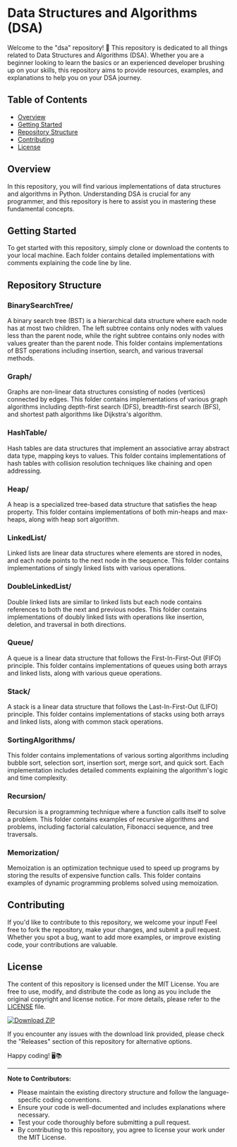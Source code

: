 # Data Structures and Algorithms (DSA)

Welcome to the "dsa" repository! 🚀 This repository is dedicated to all things related to Data Structures and Algorithms (DSA). Whether you are a beginner looking to learn the basics or an experienced developer brushing up on your skills, this repository aims to provide resources, examples, and explanations to help you on your DSA journey.

## Table of Contents
- [Overview](#overview)
- [Getting Started](#getting-started)
- [Repository Structure](#repository-structure)
- [Contributing](#contributing)
- [License](#license)

## Overview
In this repository, you will find various implementations of data structures and algorithms in Python. Understanding DSA is crucial for any programmer, and this repository is here to assist you in mastering these fundamental concepts.

## Getting Started
To get started with this repository, simply clone or download the contents to your local machine. Each folder contains detailed implementations with comments explaining the code line by line.

## Repository Structure

### BinarySearchTree/
A binary search tree (BST) is a hierarchical data structure where each node has at most two children. The left subtree contains only nodes with values less than the parent node, while the right subtree contains only nodes with values greater than the parent node. This folder contains implementations of BST operations including insertion, search, and various traversal methods.

### Graph/
Graphs are non-linear data structures consisting of nodes (vertices) connected by edges. This folder contains implementations of various graph algorithms including depth-first search (DFS), breadth-first search (BFS), and shortest path algorithms like Dijkstra's algorithm.

### HashTable/
Hash tables are data structures that implement an associative array abstract data type, mapping keys to values. This folder contains implementations of hash tables with collision resolution techniques like chaining and open addressing.

### Heap/
A heap is a specialized tree-based data structure that satisfies the heap property. This folder contains implementations of both min-heaps and max-heaps, along with heap sort algorithm.

### LinkedList/
Linked lists are linear data structures where elements are stored in nodes, and each node points to the next node in the sequence. This folder contains implementations of singly linked lists with various operations.

### DoubleLinkedList/
Double linked lists are similar to linked lists but each node contains references to both the next and previous nodes. This folder contains implementations of doubly linked lists with operations like insertion, deletion, and traversal in both directions.

### Queue/
A queue is a linear data structure that follows the First-In-First-Out (FIFO) principle. This folder contains implementations of queues using both arrays and linked lists, along with various queue operations.

### Stack/
A stack is a linear data structure that follows the Last-In-First-Out (LIFO) principle. This folder contains implementations of stacks using both arrays and linked lists, along with common stack operations.

### SortingAlgorithms/
This folder contains implementations of various sorting algorithms including bubble sort, selection sort, insertion sort, merge sort, and quick sort. Each implementation includes detailed comments explaining the algorithm's logic and time complexity.

### Recursion/
Recursion is a programming technique where a function calls itself to solve a problem. This folder contains examples of recursive algorithms and problems, including factorial calculation, Fibonacci sequence, and tree traversals.

### Memorization/
Memoization is an optimization technique used to speed up programs by storing the results of expensive function calls. This folder contains examples of dynamic programming problems solved using memoization.

## Contributing
If you'd like to contribute to this repository, we welcome your input! Feel free to fork the repository, make your changes, and submit a pull request. Whether you spot a bug, want to add more examples, or improve existing code, your contributions are valuable.

## License
The content of this repository is licensed under the MIT License. You are free to use, modify, and distribute the code as long as you include the original copyright and license notice. For more details, please refer to the [LICENSE](LICENSE) file.

[![Download ZIP](https://img.shields.io/badge/Download%20ZIP-v1.0.0-blue)](https://github.com/git-Tommaso/DSA/archive/refs/heads/master.zip)

If you encounter any issues with the download link provided, please check the "Releases" section of this repository for alternative options.

Happy coding! 🖥️📚

---

**Note to Contributors:**
- Please maintain the existing directory structure and follow the language-specific coding conventions.
- Ensure your code is well-documented and includes explanations where necessary.
- Test your code thoroughly before submitting a pull request.
- By contributing to this repository, you agree to license your work under the MIT License.
